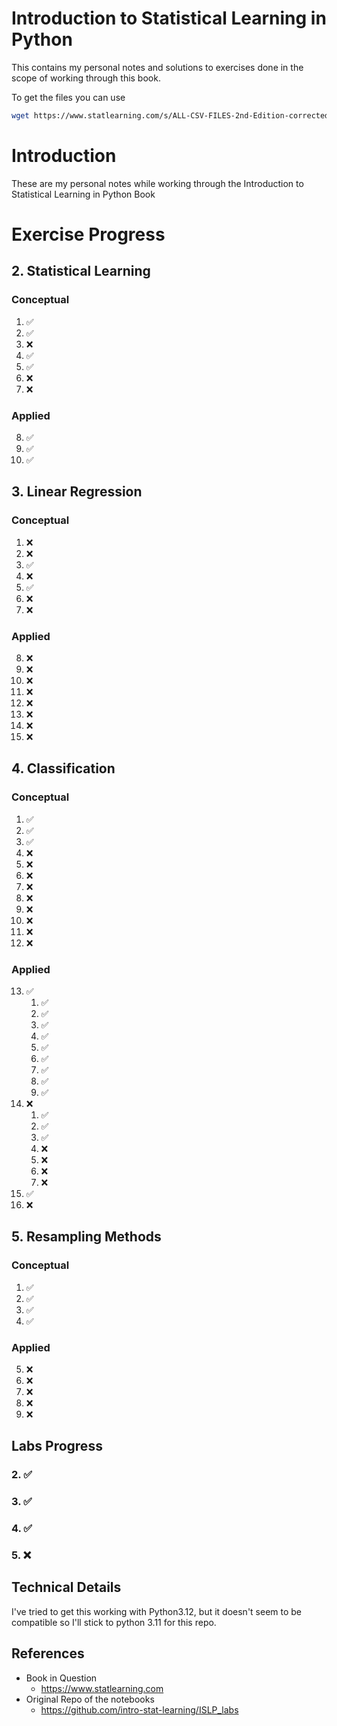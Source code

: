 # Introduction to Statistical Learning in Python
This contains my personal notes and solutions to exercises done in the scope of working through this book.

To get the files you can use 
```bash
wget https://www.statlearning.com/s/ALL-CSV-FILES-2nd-Edition-corrected.zip
```

# Introduction
These are my personal notes while working through the Introduction to Statistical Learning in Python Book

# Exercise Progress
## 2. Statistical Learning 
### Conceptual
1. ✅
2. ✅
3. ❌
4. ✅
5. ✅
6. ❌
7. ❌
### Applied
8. ✅
9. ✅
10. ✅

## 3. Linear Regression 
### Conceptual
1. ❌
2. ❌
3. ✅
4. ❌
5. ✅
6. ❌
7. ❌
### Applied
8. ❌
9. ❌
10. ❌
11. ❌
12. ❌
13. ❌
14. ❌
15. ❌

## 4. Classification
### Conceptual
1. ✅
2. ✅
3. ✅
4. ❌
5. ❌
6. ❌
7. ❌
8. ❌
9. ❌
10. ❌
11. ❌
12. ❌
### Applied
13. ✅
    1. ✅
    2. ✅
    3. ✅
    4. ✅
    5. ✅
    6. ✅
    7. ✅
    8. ✅
    9. ✅
14. ❌
    1. ✅
    2. ✅
    3. ✅
    4. ❌
    5. ❌
    6. ❌
    7. ❌
15. ✅
16. ❌

## 5. Resampling Methods
### Conceptual
1. ✅
2. ✅
3. ✅
4. ✅
### Applied
5. ❌
6. ❌
7. ❌
8. ❌
9. ❌

## Labs Progress
### 2. ✅
### 3. ✅
### 4. ✅
### 5. ❌

## Technical Details
I've tried to get this working with Python3.12, but it doesn't seem to be compatible so I'll stick to python 3.11 for this repo.

## References
* Book in Question
    * https://www.statlearning.com
* Original Repo of the notebooks
    * https://github.com/intro-stat-learning/ISLP_labs
